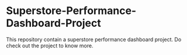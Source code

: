 # Superstore-Performance-Dashboard-Project
This  repository contain a superstore performance dashboard project. Do check out the project to know more.
